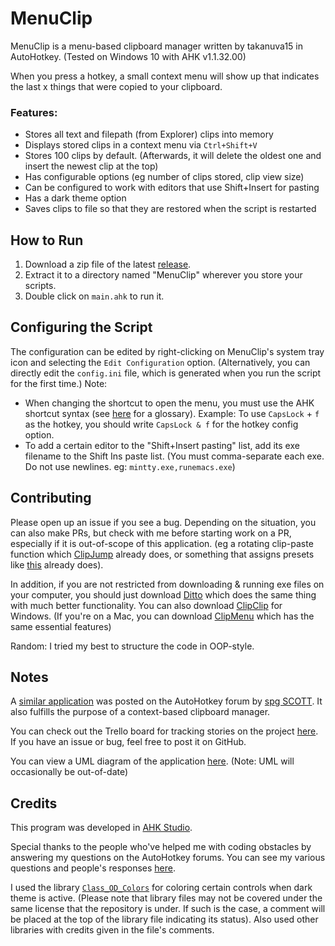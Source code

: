 # MenuClip
MenuClip is a menu-based clipboard manager written by takanuva15 in AutoHotkey. (Tested on Windows 10 with AHK v1.1.32.00)

When you press a hotkey, a small context menu will show up that indicates the last x things that were copied to your clipboard. 

### Features:
- Stores all text and filepath (from Explorer) clips into memory
- Displays stored clips in a context menu via `Ctrl+Shift+V`
- Stores 100 clips by default. (Afterwards, it will delete the oldest one and insert the newest clip at the top)
- Has configurable options (eg number of clips stored, clip view size)
- Can be configured to work with editors that use Shift+Insert for pasting
- Has a dark theme option
- Saves clips to file so that they are restored when the script is restarted

## How to Run

1. Download a zip file of the latest [release](https://github.com/takanuva15/MenuClip/releases).
1. Extract it to a directory named "MenuClip" wherever you store your scripts.
1. Double click on `main.ahk` to run it.

## Configuring the Script
The configuration can be edited by right-clicking on MenuClip's system tray icon and selecting the `Edit Configuration` option. (Alternatively, you can directly edit the `config.ini` file, which is generated when you run the script for the first time.)
Note:
- When changing the shortcut to open the menu, you must use the AHK shortcut syntax (see [here](https://www.autohotkey.com/docs/Hotkeys.htm#Symbols) for a glossary). Example: To use `CapsLock` + `f` as the hotkey, you should write `CapsLock & f` for the hotkey config option.
- To add a certain editor to the "Shift+Insert pasting" list, add its exe filename to the Shift Ins paste list. (You must comma-separate each exe. Do not use newlines. eg: `mintty.exe,runemacs.exe`)

## Contributing
Please open up an issue if you see a bug. Depending on the situation, you can also make PRs, but check with me before starting work on a PR, especially if it is out-of-scope of this application. (eg a rotating clip-paste function which [ClipJump](https://github.com/aviaryan/Clipjump) already does, or something that assigns presets like [this](https://www.autohotkey.com/boards/viewtopic.php?t=65004) already does). 

In addition, if you are not restricted from downloading & running exe files on your computer, you should just download [Ditto](https://ditto-cp.sourceforge.io/) which does the same thing with much better functionality. You can also download [ClipClip](https://clipclip.com/) for Windows. (If you're on a Mac, you can download [ClipMenu](http://www.clipmenu.com/) which has the same essential features)

Random: I tried my best to structure the code in OOP-style.

## Notes
A [similar application](https://autohotkey.com/board/topic/69834-probably-yet-another-clipboard-manager/) was posted on the AutoHotkey forum by [spg SCOTT](https://www.autohotkey.com/boards/memberlist.php?mode=viewprofile&u=66846). It also fulfills the purpose of a context-based clipboard manager. 

You can check out the Trello board for tracking stories on the project [here](https://trello.com/b/wD95pQRR/menuclip-kanban-board). If you have an issue or bug, feel free to post it on GitHub.

You can view a UML diagram of the application [here](https://www.lucidchart.com/documents/view/8b32b807-f1e5-4cb6-afa5-1380075d861b). (Note: UML will occasionally be out-of-date)

## Credits
This program was developed in [AHK Studio](https://www.autohotkey.com/boards/viewtopic.php?t=300).

Special thanks to the people who've helped me with coding obstacles by answering my questions on the AutoHotkey forums. You can see my various questions and people's responses [here](https://www.autohotkey.com/boards/search.php?author_id=117081&sr=posts).

I used the library [`Class_OD_Colors`](https://www.autohotkey.com/boards/viewtopic.php?t=338) for coloring certain controls when dark theme is active. (Please note that library files may not be covered under the same license that the repository is under. If such is the case, a comment will be placed at the top of the library file indicating its status). Also used other libraries with credits given in the file's comments.